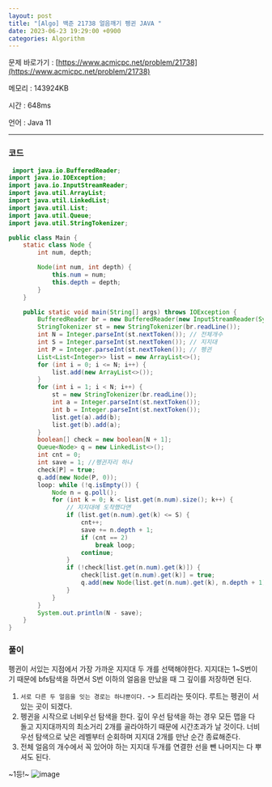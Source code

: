 ```yaml
---
layout: post
title: "[Algo] 백준 21738 얼음깨기 펭귄 JAVA "
date: 2023-06-23 19:29:00 +0900
categories: Algorithm
---
```


문제 바로가기 : [https://www.acmicpc.net/problem/21738](https://www.acmicpc.net/problem/21738)

메모리 : 143924KB

시간 : 648ms

언어 : Java 11

---

### 코드

```java
 import java.io.BufferedReader;
import java.io.IOException;
import java.io.InputStreamReader;
import java.util.ArrayList;
import java.util.LinkedList;
import java.util.List;
import java.util.Queue;
import java.util.StringTokenizer;

public class Main {
    static class Node {
        int num, depth;

        Node(int num, int depth) {
            this.num = num;
            this.depth = depth;
        }
    }

    public static void main(String[] args) throws IOException {
        BufferedReader br = new BufferedReader(new InputStreamReader(System.in));
        StringTokenizer st = new StringTokenizer(br.readLine());
        int N = Integer.parseInt(st.nextToken()); // 전체개수
        int S = Integer.parseInt(st.nextToken()); // 지지대
        int P = Integer.parseInt(st.nextToken()); // 펭귄
        List<List<Integer>> list = new ArrayList<>();
        for (int i = 0; i <= N; i++) {
            list.add(new ArrayList<>());
        }
        for (int i = 1; i < N; i++) {
            st = new StringTokenizer(br.readLine());
            int a = Integer.parseInt(st.nextToken());
            int b = Integer.parseInt(st.nextToken());
            list.get(a).add(b);
            list.get(b).add(a);
        }
        boolean[] check = new boolean[N + 1];
        Queue<Node> q = new LinkedList<>();
        int cnt = 0;
        int save = 1; //펭귄자리 하나
        check[P] = true;
        q.add(new Node(P, 0));
        loop: while (!q.isEmpty()) {
            Node n = q.poll();
            for (int k = 0; k < list.get(n.num).size(); k++) {
                // 지지대에 도착했다면
                if (list.get(n.num).get(k) <= S) {
                    cnt++;
                    save += n.depth + 1;
                    if (cnt == 2)
                        break loop;
                    continue;
                }
                if (!check[list.get(n.num).get(k)]) {
                    check[list.get(n.num).get(k)] = true;
                    q.add(new Node(list.get(n.num).get(k), n.depth + 1));
                }
            }
        }
        System.out.println(N - save);
    }
}
```

### 풀이

펭귄이 서있는 지점에서 가장 가까운 지지대 두 개를 선택해야한다. 지지대는 1~S번이기 때문에 bfs탐색을 하면서 S번 이하의 얼음을 만났을 때 그 깊이를 저장하면 된다.

1. `서로 다른 두 얼음을 잇는 경로는 하나뿐이다.` -> 트리라는 뜻이다. 루트는 펭귄이 서 있는 곳이 되겠다.
2. 펭귄을 시작으로 너비우선 탐색을 한다. 깊이 우선 탐색을 하는 경우 모든 맵을 다 돌고 지지대까지의 최소거리 2개를 골라야하기 때문에 시간초과가 날 것이다. 너비 우선 탐색으로 낮은 레벨부터 순회하며 지지대 2개를 만난 순간 종료해준다.
3. 전체 얼음의 개수에서 꼭 있어야 하는 지지대 두개를 연결한 선을 뺀 나머지는 다 뿌셔도 된다.

~1등!~
![image](https://github.com/pingu2017/comment/assets/115390100/c7100d9b-01dc-4c16-93b1-d8cd9b079ca8)
